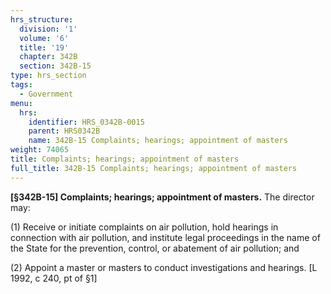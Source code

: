 ```yaml
---
hrs_structure:
  division: '1'
  volume: '6'
  title: '19'
  chapter: 342B
  section: 342B-15
type: hrs_section
tags:
  - Government
menu:
  hrs:
    identifier: HRS_0342B-0015
    parent: HRS0342B
    name: 342B-15 Complaints; hearings; appointment of masters
weight: 74065
title: Complaints; hearings; appointment of masters
full_title: 342B-15 Complaints; hearings; appointment of masters
---
```

**[§342B-15] Complaints; hearings; appointment of masters.** The director may:

(1) Receive or initiate complaints on air pollution, hold hearings in connection with air pollution, and institute legal proceedings in the name of the State for the prevention, control, or abatement of air pollution; and

(2) Appoint a master or masters to conduct investigations and hearings. [L 1992, c 240, pt of §1]